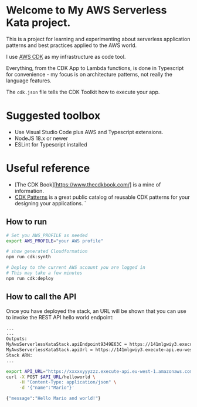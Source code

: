 # Welcome to My AWS Serverless Kata project.

This is a project for learning and experimenting about serverless application patterns and best practices applied to the AWS world.

I use [AWS CDK](https://aws.amazon.com/cdk/) as my infrastructure as code tool.

Everything, from the CDK App to Lambda functions, is done in Typescript for convenience - my focus is on architecture patterns, not really the language features. 

The `cdk.json` file tells the CDK Toolkit how to execute your app.

# Suggested toolbox

- Use Visual Studio Code plus AWS and Typescript extensions.
- NodeJS 18.x or newer
- ESLint for Typescript installed

# Useful reference

- [The CDK Book][https://www.thecdkbook.com/] is a mine of information.
- [CDK Patterns](https://cdkpatterns.com/) is a great public catalog of reusable CDK patterns for your designing your applications.
`
## How to run

```bash
# Set you AWS_PROFILE as needed
export AWS_PROFILE="your AWS profile"

# show generated Cloudformation
npm run cdk:synth

# Deploy to the current AWS account you are logged in
# This may take a few minutes
npm run cdk:deploy
```

## How to call the API
Once you have deployed the stack, an URL will be shown that you can use to invoke the REST API hello world endpoint:

```bash
...
...
Outputs:
MyAwsServerlessKataStack.apiEndpoint9349E63C = https://141mlgwiy3.execute-api.eu-west-1.amazonaws.com/dev/
MyAwsServerlessKataStack.apiUrl = https://141mlgwiy3.execute-api.eu-west-1.amazonaws.com/dev/
Stack ARN:
...
```

```bash
export API_URL="https://xxxxxyyyzzz.execute-api.eu-west-1.amazonaws.com/dev/"
curl -X POST $API_URL/helloworld \
     -H "Content-Type: application/json" \
     -d '{"name":"Mario"}'

{"message":"Hello Mario and world!"}
```
